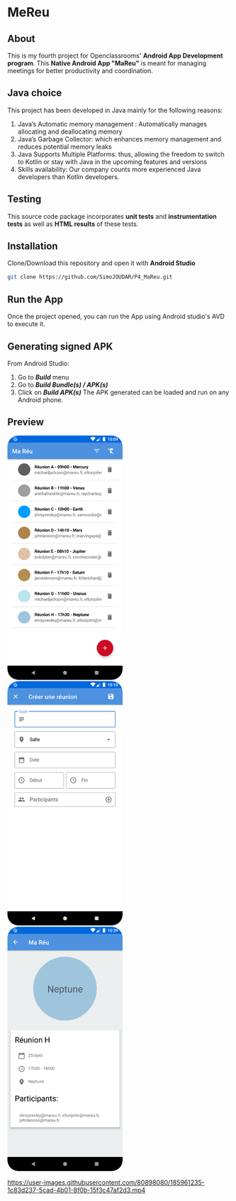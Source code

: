 # MeReu

## About
This is my fourth project for Openclassrooms' **Android App Development program**.
This **Native Android App "MaReu"** is meant for managing meetings for better productivity and coordination.

## Java choice
This project has been developed in Java mainly for the following reasons:
1. Java’s Automatic memory management : Automatically manages allocating and deallocating memory
2. Java’s Garbage Collector: which enhances memory management and reduces potential memory leaks
3. Java Supports Multiple Platforms: thus, allowing the freedom to switch to Kotlin or stay with Java in the upcoming features and versions
4. Skills availability: Our company counts more experienced Java developers than Kotlin developers.
   
## Testing
This source code package incorporates **unit tests** and **instrumentation tests** as well as **HTML results** of these tests.

## Installation
Clone/Download this repository and open it with **Android Studio**
```bash
git clone https://github.com/SimoJOUDAR/P4_MaReu.git
```

## Run the App
Once the project opened, you can run the App using Android studio's AVD to execute it.

## Generating signed APK
From Android Studio:
1. Go to ***Build*** menu
2. Go to ***Build Bundle(s) / APK(s)***
3. Click on ***Build APK(s)***
   The APK generated can be loaded and run on any Android phone.

## Preview
<img src = "media/P4_MaReu_1.png" height="550"> <img src = "media/P4_MaReu_2.png" height="550"> <img src = "media/P4_MaReu_3.png" height="550">

https://user-images.githubusercontent.com/80898080/185961235-1c83d237-5cad-4b01-8f0b-15f3c47af2d3.mp4
